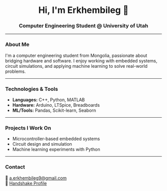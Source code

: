 <h1 align="center">Hi, I'm Erkhembileg 👋</h1>
<h3 align="center">Computer Engineering Student @ University of Utah</h3>

---

### About Me

I'm a computer engineering student from Mongolia, passionate about bridging hardware and software. I enjoy working with embedded systems, circuit simulations, and applying machine learning to solve real-world problems.

---

### Technologies & Tools

- **Languages:** C++, Python, MATLAB
- **Hardware:** Arduino, LTSpice, Breadboards
- **ML/Tools:** Pandas, Scikit-learn, Seaborn

---

### Projects I Work On

- Microcontroller-based embedded systems  
- Circuit design and simulation  
- Machine learning experiments with Python  

---

### Contact

📧 [a.erkhembileg9@gmail.com](mailto:a.erkhembileg9@gmail.com)  
🤝 [Handshake Profile](https://utah.joinhandshake.com/profiles/xzc5ut)
